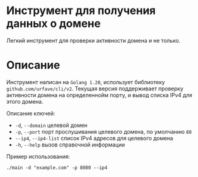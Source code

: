 # Инструмент для получения данных о домене
Легкий инструмент для проверки активности домена и не только. 
# Описание
Инструмент написан на ```Golang 1.20```, использует библиотеку ```github.com/urfave/cli/v2```. Текущая версия
поддерживает проверку активности домена на определеннойм порту, и вывод списка IPv4 для этого домена.

Описание ключей:
 - ```-d```, ```--domain``` целевой домен
 - ```-p```, ```--port``` порт прослушивания целевого домена, по умолчанию ```80```
 - ```--ip4```, ```--ip4-list``` список IPv4 адресов для целевого домена
 - ```-h```, ```--help``` вызов справочной информации
   
Пример использования:
```
./main -d "example.com" -p 8080 --ip4
```
